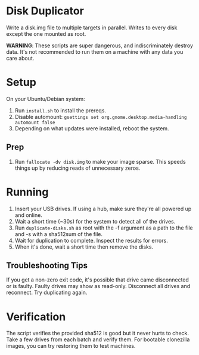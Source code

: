 # Disk Duplicator

Write a disk.img file to multiple targets in parallel. Writes to every disk except the one mounted as root.

**WARNING**: These scripts are super dangerous, and indiscriminately destroy data. It's not recommended to run them on a machine with any data you care about.

# Setup

On your Ubuntu/Debian system:

1. Run ``install.sh`` to install the prereqs.
2. Disable automount: ``gsettings set org.gnome.desktop.media-handling automount false``
3. Depending on what updates were installed, reboot the system.

## Prep

1. Run ``fallocate -dv disk.img`` to make your image sparse. This speeds things up by reducing reads of unnecessary zeros.

# Running

1. Insert your USB drives. If using a hub, make sure they're all powered up and online.
2. Wait a short time (~30s) for the system to detect all of the drives.
3. Run ``duplicate-disks.sh`` as root with the -f argument as a path to the file and -s with a sha512sum of the file.
4. Wait for duplication to complete. Inspect the results for errors.
5. When it's done, wait a short time then remove the disks.

## Troubleshooting Tips 

If you get a non-zero exit code, it's possible that drive came disconnected or is faulty. Faulty drives may show as read-only. Disconnect all drives and reconnect. Try duplicating again.

# Verification

The script verifies the provided sha512 is good but it never hurts to check. Take a few drives from each batch and verify them. For bootable clonezilla images, you can try restoring them to test machines.
